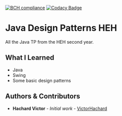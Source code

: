 [![BCH compliance](https://bettercodehub.com/edge/badge/VictorHachard/java-design-patterns-heh?branch=master)](https://bettercodehub.com/)
[![Codacy Badge](https://app.codacy.com/project/badge/Grade/34d99c872869413388f4725119302d58)](https://www.codacy.com/gh/VictorHachard/java-design-patterns-heh/dashboard?utm_source=github.com&amp;utm_medium=referral&amp;utm_content=VictorHachard/java-design-patterns-heh&amp;utm_campaign=Badge_Grade)

# Java Design Patterns HEH

All the Java TP from the HEH second year.

## What I Learned

- Java
- Swing
- Some basic design patterns

## Authors & Contributors

* **Hachard Victor** - *Initial work* - [VictorHachard](https://github.com/VictorHachard)
